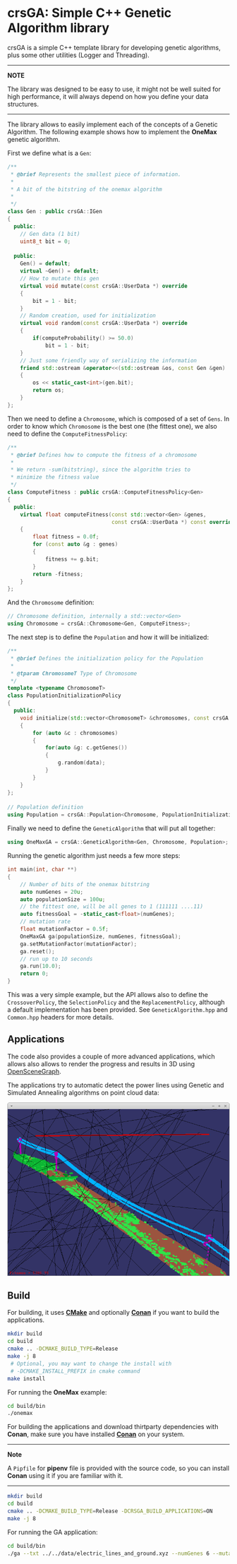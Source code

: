 # crsGA: Simple C++ Genetic Algorithm library

crsGA is a simple C++ template library for developing genetic algorithms, plus some other utilities (Logger and Threading).

---

**NOTE**

The library was designed to be easy to use, it might not be well suited for high performance, it will always depend on how you define your data structures.

---

The library allows to easily implement each of the concepts of a Genetic Algorithm. The following example shows how to implement the **OneMax** genetic algorithm.

First we define what is a `Gen`:

```cpp
/**
 * @brief Represents the smallest piece of information.
 * 
 * A bit of the bitstring of the onemax algorithm
 * 
 */
class Gen : public crsGA::IGen
{
  public:
    // Gen data (1 bit)
    uint8_t bit = 0;

  public:
    Gen() = default;
    virtual ~Gen() = default;
    // How to mutate this gen 
    virtual void mutate(const crsGA::UserData *) override
    {
        bit = 1 - bit;
    }
    // Random creation, used for initialization
    virtual void random(const crsGA::UserData *) override
    {
        if(computeProbability() >= 50.0)
            bit = 1 - bit;
    }
    // Just some friendly way of serializing the information
    friend std::ostream &operator<<(std::ostream &os, const Gen &gen)
    {
        os << static_cast<int>(gen.bit);
        return os;
    }
};
```

Then we need to define a `Chromosome`, which is composed of a set of `Gens`. In order to know which `Chromosome` is the best one (the fittest one), we also need to define the `ComputeFitnessPolicy`:

```cpp
/**
 * @brief Defines how to compute the fitness of a chromosome
 * 
 * We return -sum(bitstring), since the algorithm tries to 
 * minimize the fitness value
 */
class ComputeFitness : public crsGA::ComputeFitnessPolicy<Gen>
{
  public:
    virtual float computeFitness(const std::vector<Gen> &genes,
                                 const crsGA::UserData *) const override
    {
        float fitness = 0.0f;
        for (const auto &g : genes)
        {
            fitness += g.bit;
        }
        return -fitness;
    }
};
```

And the `Chromosome` definition:

```cpp
// Chromosome definition, internally a std::vector<Gen>
using Chromosome = crsGA::Chromosome<Gen, ComputeFitness>;
```

The next step is to define the `Population` and how it will be initialized:

```cpp
/**
 * @brief Defines the initialization policy for the Population
 * 
 * @tparam ChromosomeT Type of Chromosome
 */
template <typename ChromosomeT>
class PopulationInitializationPolicy
{
  public:
    void initialize(std::vector<ChromosomeT> &chromosomes, const crsGA::UserData *data) const
    {
        for (auto &c : chromosomes)
        {
            for(auto &g: c.getGenes())
            {
                g.random(data);
            }
        }
    }
};

// Population definition
using Population = crsGA::Population<Chromosome, PopulationInitializationPolicy<Chromosome>>;
```

Finally we need to define the `GeneticAlgorithm` that will put all together:

```cpp
using OneMaxGA = crsGA::GeneticAlgorithm<Gen, Chromosome, Population>;
```

Running the genetic algorithm just needs a few more steps:

```cpp
int main(int, char **)
{
    // Number of bits of the onemax bitstring
    auto numGenes = 20u;
    auto populationSize = 100u;
    // the fittest one, will be all genes to 1 (111111 ....11)
    auto fitnessGoal = -static_cast<float>(numGenes);
    // mutation rate
    float mutationFactor = 0.5f;
    OneMaxGA ga(populationSize, numGenes, fitnessGoal);
    ga.setMutationFactor(mutationFactor);
    ga.reset();
    // run up to 10 seconds
    ga.run(10.0);
    return 0;
}
```

This was a very simple example, but the API allows also to define the `CrossoverPolicy`, the `SelectionPolicy` and the `ReplacementPolicy`, although a default implementation has been provided. See `GeneticAlgorithm.hpp` and `Common.hpp` headers for more details.

## Applications

The code also provides a couple of more advanced applications, which allows also allows to render the progress and results in 3D using [OpenSceneGraph](https://github.com/openscenegraph/OpenSceneGraph).

The applications try to automatic detect the power lines using Genetic and Simulated Annealing algorithms on point cloud data:

![Power lines with ground](images/power_lines_and_ground.png)

## Build

For building, it uses [**CMake**](https://cmake.org/) and optionally [**Conan**](https://conan.io/) if you want to build the applications.

```bash
mkdir build
cd build
cmake .. -DCMAKE_BUILD_TYPE=Release
make -j 8
 # Optional, you may want to change the install with
 # -DCMAKE_INSTALL_PREFIX in cmake command
make install
```

For running the **OneMax** example:

```bash
cd build/bin
./onemax
```

For building the applications and download thirtparty dependencies with **Conan**, make sure you have installed [**Conan**](https://conan.io/) on your system.

---
**Note**

A `Pipfile` for **pipenv** file is provided with the source code, so you can install **Conan** using it if you are familiar with it.

---

```bash
mkdir build
cd build
cmake .. -DCMAKE_BUILD_TYPE=Release -DCRSGA_BUILD_APPLICATIONS=ON
make -j 8
```

For running the GA application:

```bash
cd build/bin
./ga --txt ../../data/electric_lines_and_ground.xyz --numGenes 6 --mutationFactor 20 --show
```
